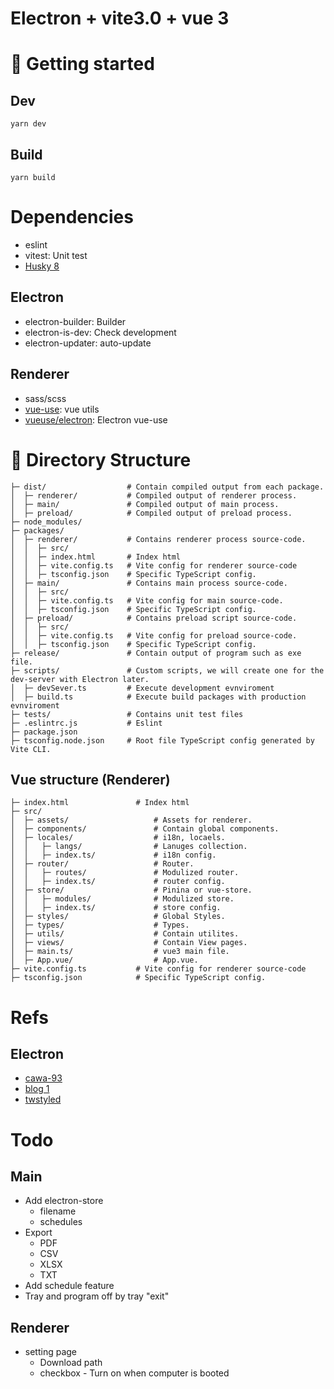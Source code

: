 # Electron + vite3.0 + vue 3

# :rocket: Getting started
## Dev
```shell
yarn dev
```
## Build
```shell
yarn build
```

# Dependencies
- eslint
- vitest: Unit test
- [Husky 8](https://github.com/typicode/husky)

## Electron
- electron-builder: Builder
- electron-is-dev: Check development
- electron-updater: auto-update

## Renderer
- sass/scss
- [vue-use](https://vueuse.org/): vue utils
- [vueuse/electron](https://vueuse.org/electron/readme.html#vueuse-electron): Electron vue-use

# :file_folder: Directory Structure
```
├─ dist/                  # Contain compiled output from each package.
│  ├─ renderer/           # Compiled output of renderer process.
│  ├─ main/               # Compiled output of main process.
│  ├─ preload/            # Compiled output of preload process.
├─ node_modules/
├─ packages/
│  ├─ renderer/           # Contains renderer process source-code.
│  │  ├─ src/
│  │  ├─ index.html       # Index html
│  │  ├─ vite.config.ts   # Vite config for renderer source-code
│  │  ├─ tsconfig.json    # Specific TypeScript config.
│  ├─ main/               # Contains main process source-code.
│  │  ├─ src/
│  │  ├─ vite.config.ts   # Vite config for main source-code.
│  │  ├─ tsconfig.json    # Specific TypeScript config.
│  ├─ preload/            # Contains preload script source-code.
│  │  ├─ src/
│  │  ├─ vite.config.ts   # Vite config for preload source-code.
│  │  ├─ tsconfig.json    # Specific TypeScript config.
├─ release/               # Contain output of program such as exe file.
├─ scripts/               # Custom scripts, we will create one for the dev-server with Electron later.
│  ├─ devSever.ts         # Execute development evnviroment
│  ├─ build.ts            # Execute build packages with production evnviroment
├─ tests/                 # Contains unit test files
├─ .eslintrc.js           # Eslint
├─ package.json
├─ tsconfig.node.json     # Root file TypeScript config generated by Vite CLI.
```
## Vue structure (Renderer)
```
├─ index.html               # Index html
├─ src/
│  ├─ assets/                   # Assets for renderer.
│  ├─ components/               # Contain global components.
│  ├─ locales/                  # i18n, locaels.
│  │   ├─ langs/                # Lanuges collection.
│  │   ├─ index.ts/             # i18n config.
│  ├─ router/                   # Router.
│  │   ├─ routes/               # Modulized router.
│  │   ├─ index.ts/             # router config.
│  ├─ store/                    # Pinina or vue-store.
│  │   ├─ modules/              # Modulized store.
│  │   ├─ index.ts/             # store config.
│  ├─ styles/                   # Global Styles.
│  ├─ types/                    # Types.
│  ├─ utils/                    # Contain utilites.
│  ├─ views/                    # Contain View pages.
│  ├─ main.ts/                  # vue3 main file.
│  ├─ App.vue/                  # App.vue.
├─ vite.config.ts           # Vite config for renderer source-code
├─ tsconfig.json            # Specific TypeScript config.
```
# Refs
## Electron
- [cawa-93](https://github.com/cawa-93/vite-electron-builder)
- [blog 1](https://blog.totominc.io/blog/electron-with-typescript-and-vite-as-a-build-system)
- [twstyled](https://github.com/twstyled/electron-vite-react)

# Todo
## Main
- Add electron-store
  - filename
  - schedules
- Export
  - PDF
  - CSV
  - XLSX
  - TXT
- Add schedule feature
- Tray and program off by tray "exit"
## Renderer
- setting page
  - Download path
  - checkbox - Turn on when computer is booted 
